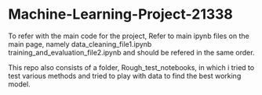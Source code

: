 # Machine-Learning-Project-21338

To refer with the main code for the project, 
Refer to main ipynb files on the main page, namely 
data_cleaning_file1.ipynb
training_and_evaluation_file2.ipynb
and should be refered in the same order.

This repo also consists of a folder, Rough_test_notebooks, in which i tried to test various methods and tried to play with data to find the best working model.
